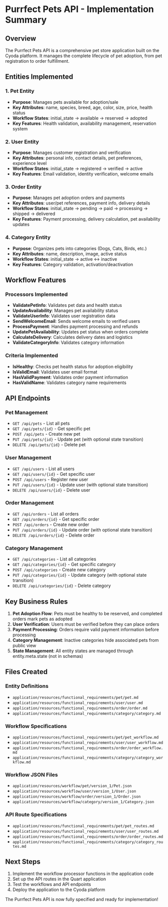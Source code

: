 # Purrfect Pets API - Implementation Summary

## Overview
The Purrfect Pets API is a comprehensive pet store application built on the Cyoda platform. It manages the complete lifecycle of pet adoption, from pet registration to order fulfillment.

## Entities Implemented

### 1. Pet Entity
- **Purpose**: Manages pets available for adoption/sale
- **Key Attributes**: name, species, breed, age, color, size, price, health status
- **Workflow States**: initial_state → available → reserved → adopted
- **Key Features**: Health validation, availability management, reservation system

### 2. User Entity  
- **Purpose**: Manages customer registration and verification
- **Key Attributes**: personal info, contact details, pet preferences, experience level
- **Workflow States**: initial_state → registered → verified → active
- **Key Features**: Email validation, identity verification, welcome emails

### 3. Order Entity
- **Purpose**: Manages pet adoption orders and payments
- **Key Attributes**: user/pet references, payment info, delivery details
- **Workflow States**: initial_state → pending → paid → processing → shipped → delivered
- **Key Features**: Payment processing, delivery calculation, pet availability updates

### 4. Category Entity
- **Purpose**: Organizes pets into categories (Dogs, Cats, Birds, etc.)
- **Key Attributes**: name, description, image, active status
- **Workflow States**: initial_state → active ↔ inactive
- **Key Features**: Category validation, activation/deactivation

## Workflow Features

### Processors Implemented
- **ValidatePetInfo**: Validates pet data and health status
- **UpdateAvailability**: Manages pet availability status
- **ValidateUserInfo**: Validates user registration data
- **SendWelcomeEmail**: Sends welcome emails to verified users
- **ProcessPayment**: Handles payment processing and refunds
- **UpdatePetAvailability**: Updates pet status when orders complete
- **CalculateDelivery**: Calculates delivery dates and logistics
- **ValidateCategoryInfo**: Validates category information

### Criteria Implemented
- **IsHealthy**: Checks pet health status for adoption eligibility
- **IsValidEmail**: Validates user email format
- **HasValidPayment**: Validates order payment information
- **HasValidName**: Validates category name requirements

## API Endpoints

### Pet Management
- `GET /api/pets` - List all pets
- `GET /api/pets/{id}` - Get specific pet
- `POST /api/pets` - Create new pet
- `PUT /api/pets/{id}` - Update pet (with optional state transition)
- `DELETE /api/pets/{id}` - Delete pet

### User Management
- `GET /api/users` - List all users
- `GET /api/users/{id}` - Get specific user
- `POST /api/users` - Register new user
- `PUT /api/users/{id}` - Update user (with optional state transition)
- `DELETE /api/users/{id}` - Delete user

### Order Management
- `GET /api/orders` - List all orders
- `GET /api/orders/{id}` - Get specific order
- `POST /api/orders` - Create new order
- `PUT /api/orders/{id}` - Update order (with optional state transition)
- `DELETE /api/orders/{id}` - Delete order

### Category Management
- `GET /api/categories` - List all categories
- `GET /api/categories/{id}` - Get specific category
- `POST /api/categories` - Create new category
- `PUT /api/categories/{id}` - Update category (with optional state transition)
- `DELETE /api/categories/{id}` - Delete category

## Key Business Rules

1. **Pet Adoption Flow**: Pets must be healthy to be reserved, and completed orders mark pets as adopted
2. **User Verification**: Users must be verified before they can place orders
3. **Payment Processing**: Orders require valid payment information before processing
4. **Category Management**: Inactive categories hide associated pets from public view
5. **State Management**: All entity states are managed through entity.meta.state (not in schemas)

## Files Created

### Entity Definitions
- `application/resources/functional_requirements/pet/pet.md`
- `application/resources/functional_requirements/user/user.md`
- `application/resources/functional_requirements/order/order.md`
- `application/resources/functional_requirements/category/category.md`

### Workflow Specifications
- `application/resources/functional_requirements/pet/pet_workflow.md`
- `application/resources/functional_requirements/user/user_workflow.md`
- `application/resources/functional_requirements/order/order_workflow.md`
- `application/resources/functional_requirements/category/category_workflow.md`

### Workflow JSON Files
- `application/resources/workflow/pet/version_1/Pet.json`
- `application/resources/workflow/user/version_1/User.json`
- `application/resources/workflow/order/version_1/Order.json`
- `application/resources/workflow/category/version_1/Category.json`

### API Route Specifications
- `application/resources/functional_requirements/pet/pet_routes.md`
- `application/resources/functional_requirements/user/user_routes.md`
- `application/resources/functional_requirements/order/order_routes.md`
- `application/resources/functional_requirements/category/category_routes.md`

## Next Steps

1. Implement the workflow processor functions in the application code
2. Set up the API routes in the Quart application
3. Test the workflows and API endpoints
4. Deploy the application to the Cyoda platform

The Purrfect Pets API is now fully specified and ready for implementation!
